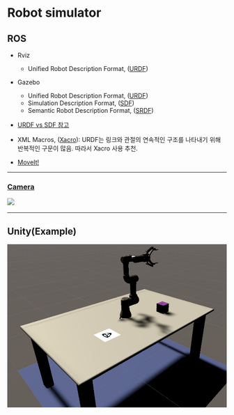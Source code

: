 # Robot simulator

## ROS

- Rviz
	- Unified Robot Description Format, ([URDF](http://wiki.ros.org/urdf))

- Gazebo
	- Unified Robot Description Format, ([URDF](http://wiki.ros.org/urdf))
	- Simulation Description Format, ([SDF](http://sdformat.org/))
	- Semantic Robot Description Format, ([SRDF](http://wiki.ros.org/srdf))

- [URDF vs SDF 참고](https://github.com/modulabs/gazebo-tutorial/wiki/URDF-vs.-SDF)

- XML Macros, ([Xacro](http://wiki.ros.org/xacro)): URDF는 링크와 관절의 연속적인 구조를 나타내기 위해 반복적인 구문이 많음. 따라서 Xacro 사용 추천.


- [MoveIt!](http://wiki.ros.org/moveit)

----
### [Camera](http://gazebosim.org/tutorials?tut=ros_gzplugins)

![](./figure/gazebo-ur.gif)



---

## Unity(Example)
![](./figure/unity_ur.png)

